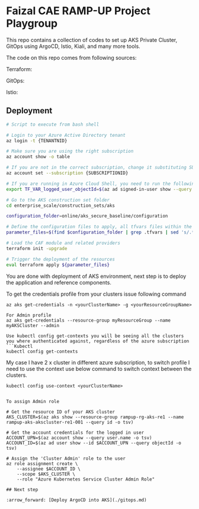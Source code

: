 # Faizal CAE RAMP-UP Project Playgroup

This repo contains a collection of codes to set up AKS Private Cluster, GitOps using ArgoCD, Istio, Kiali, and many more tools.

The code on this repo comes from following sources:

Terraform: 

GitOps: 

Istio: 

## Deployment

```bash
# Script to execute from bash shell

# Login to your Azure Active Directory tenant
az login -t {TENANTNID}

# Make sure you are using the right subscription
az account show -o table

# If you are not in the correct subscription, change it substituting SUBSCRIPTIONID with the proper subscription  id
az account set --subscription {SUBSCRIPTIONID}

# If you are running in Azure Cloud Shell, you need to run the following additional command:
export TF_VAR_logged_user_objectId=$(az ad signed-in-user show --query objectId -o tsv)

# Go to the AKS construction set folder 
cd enterprise_scale/construction_sets/aks

configuration_folder=online/aks_secure_baseline/configuration

# Define the configuration files to apply, all tfvars files within the above folder recursively
parameter_files=$(find $configuration_folder | grep .tfvars | sed 's/.*/-var-file &/' | xargs)

# Load the CAF module and related providers
terraform init -upgrade

# Trigger the deployment of the resources
eval terraform apply ${parameter_files}

```
You are done with deployment of AKS environment, next step is to deploy the application and reference components.

To get the credentials profile from your clusters issue following command 
```Azure CLI
az aks get-credentials -n <yourClusterName> -g <yourResourceGroupName>

For Admin profile 
az aks get-credentials --resource-group myResourceGroup --name myAKSCluster --admin

Use kubectl config get-contexts you will be seeing all the clusters you where authenticated against, regardless of the azure subscription
```Kubectl
kubectl config get-contexts
```

My case I have 2 x cluster in different azure subscription, to switch profile I  need to use the context use below command to switch context between the clusters. 
```kubectl
kubectl config use-context <yourClusterName>


To assign Admin role 

# Get the resource ID of your AKS cluster
AKS_CLUSTER=$(az aks show --resource-group rampup-rg-aks-re1 --name rampup-aks-akscluster-re1-001 --query id -o tsv)

# Get the account credentials for the logged in user
ACCOUNT_UPN=$(az account show --query user.name -o tsv)
ACCOUNT_ID=$(az ad user show --id $ACCOUNT_UPN --query objectId -o tsv)

# Assign the 'Cluster Admin' role to the user
az role assignment create \
    --assignee $ACCOUNT_ID \
    --scope $AKS_CLUSTER \
    --role "Azure Kubernetes Service Cluster Admin Role"

## Next step

:arrow_forward: [Deploy ArgoCD into AKS](./gitops.md)
